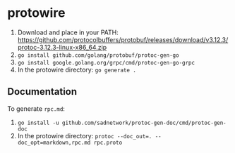 protowire
=========

1. Download and place in your PATH:
   https://github.com/protocolbuffers/protobuf/releases/download/v3.12.3/protoc-3.12.3-linux-x86_64.zip
2. `go install github.com/golang/protobuf/protoc-gen-go`
3. `go install google.golang.org/grpc/cmd/protoc-gen-go-grpc`
4. In the protowire directory: `go generate .`

Documentation
-------------

To generate `rpc.md`:
1. `go install -u github.com/sadnetwork/protoc-gen-doc/cmd/protoc-gen-doc`
2. In the protowire directory: `protoc --doc_out=. --doc_opt=markdown,rpc.md rpc.proto`
